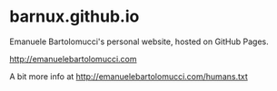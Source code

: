 barnux.github.io
================

Emanuele Bartolomucci's personal website, hosted on GitHub Pages.

http://emanuelebartolomucci.com

A bit more info at http://emanuelebartolomucci.com/humans.txt